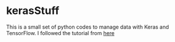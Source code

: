 # kerasStuff

This is a small set of python codes to manage data with Keras and TensorFlow. I followed the tutorial from [here](https://machinelearningmastery.com/tutorial-first-neural-network-python-keras/)

